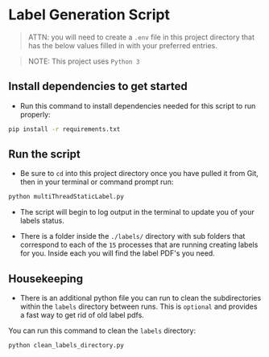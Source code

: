 Label Generation Script
=======================
> ATTN: you will need to create a `.env` file in this project directory that has the below values filled in with your preferred entries.

> NOTE: This project uses `Python 3`

Install dependencies to get started
-----------------------------------
- Run this command to install dependencies needed for this script to run properly:
```bash
pip install -r requirements.txt
```

Run the script
--------------
- Be sure to `cd` into this project directory once you have pulled it from Git, then in your terminal or command prompt run:
```bash
python multiThreadStaticLabel.py
```
- The script will begin to log output in the terminal to update you of your labels status.

- There is a folder inside the `./labels/` directory with sub folders that correspond to each of the `15` processes that are running creating labels for you. Inside each you will find the label PDF's you need.

Housekeeping
------------
- There is an additional python file you can run to clean the subdirectories within the `labels` directory between runs. This is `optional` and provides a fast way to get rid of old label pdfs.

You can run this command to clean the `labels` directory:
```bash
python clean_labels_directory.py
```